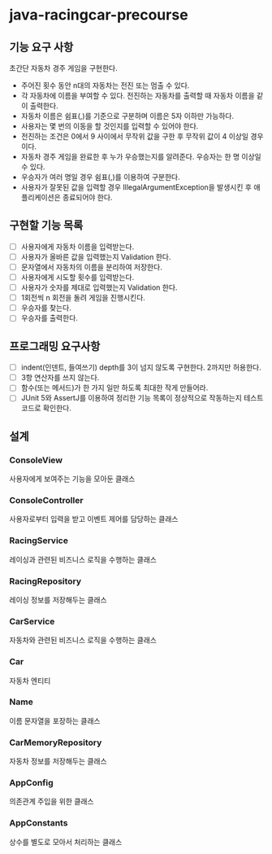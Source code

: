 # java-racingcar-precourse

## 기능 요구 사항

초간단 자동차 경주 게임을 구현한다.

* 주어진 횟수 동안 n대의 자동차는 전진 또는 멈출 수 있다.
* 각 자동차에 이름을 부여할 수 있다. 전진하는 자동차를 출력할 때 자동차 이름을 같이 출력한다.
* 자동차 이름은 쉼표(,)를 기준으로 구분하며 이름은 5자 이하만 가능하다.
* 사용자는 몇 번의 이동을 할 것인지를 입력할 수 있어야 한다.
* 전진하는 조건은 0에서 9 사이에서 무작위 값을 구한 후 무작위 값이 4 이상일 경우이다.
* 자동차 경주 게임을 완료한 후 누가 우승했는지를 알려준다. 우승자는 한 명 이상일 수 있다.
* 우승자가 여러 명일 경우 쉼표(,)를 이용하여 구분한다.
* 사용자가 잘못된 값을 입력할 경우 IllegalArgumentException을 발생시킨 후 애플리케이션은 종료되어야 한다.

## 구현할 기능 목록

- [ ] 사용자에게 자동차 이름을 입력받는다.
- [ ] 사용자가 올바른 값을 입력했는지 Validation 한다.
- [ ] 문자열에서 자동차의 이름을 분리하여 저장한다. 
- [ ] 사용자에게 시도할 횟수를 입력받는다.
- [ ] 사용자가 숫자를 제대로 입력했는지 Validation 한다.
- [ ] 1회전씩 n 회전을 돌려 게임을 진행시킨다.
- [ ] 우승자를 찾는다.
- [ ] 우승자를 출력한다.

## 프로그래밍 요구사항

- [ ] indent(인덴트, 들여쓰기) depth를 3이 넘지 않도록 구현한다. 2까지만 허용한다.
- [ ] 3항 연산자를 쓰지 않는다.
- [ ] 함수(또는 메서드)가 한 가지 일만 하도록 최대한 작게 만들어라.
- [ ] JUnit 5와 AssertJ를 이용하여 정리한 기능 목록이 정상적으로 작동하는지 테스트 코드로 확인한다.

## 설계

### ConsoleView

사용자에게 보여주는 기능을 모아둔 클래스

### ConsoleController

사용자로부터 입력을 받고 이벤트 제어를 담당하는 클래스

### RacingService

레이싱과 관련된 비즈니스 로직을 수행하는 클래스

### RacingRepository

레이싱 정보를 저장해두는 클래스

### CarService

자동차와 관련된 비즈니스 로직을 수행하는 클래스

### Car

자동차 엔티티

### Name

이름 문자열을 포장하는 클래스

### CarMemoryRepository

자동차 정보를 저장해두는 클래스

### AppConfig

의존관계 주입을 위한 클래스

### AppConstants

상수를 별도로 모아서 처리하는 클래스
